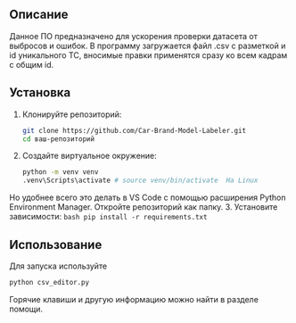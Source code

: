 ## Описание
Данное ПО предназначено для ускорения проверки датасета от выбросов и ошибок. В программу загружается файл .csv с разметкой и id уникального ТС, вносимые правки применятся сразу ко всем кадрам с общим id.
## Установка
1. Клонируйте репозиторий:
    ```bash
    git clone https://github.com/Car-Brand-Model-Labeler.git
    cd ваш-репозиторий
    ```

2. Создайте виртуальное окружение:
    ```bash
    python -m venv venv
    .venv\Scripts\activate # source venv/bin/activate  На Linux
    ```
Но удобнее всего это делать в VS Code с помощью расширения Python Environment Manager. Откройте репозиторий как папку.
3. Установите зависимости:
    ```bash
    pip install -r requirements.txt
    ```
## Использование

Для запуска используйте
```bash
python csv_editor.py
```
Горячие клавиши и другую информацию можно найти в разделе помощи.